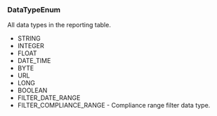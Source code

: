 ### DataTypeEnum
All data types in the reporting table.

- STRING
- INTEGER
- FLOAT
- DATE_TIME
- BYTE
- URL
- LONG
- BOOLEAN
- FILTER_DATE_RANGE
- FILTER_COMPLIANCE_RANGE - Compliance range filter data type.
